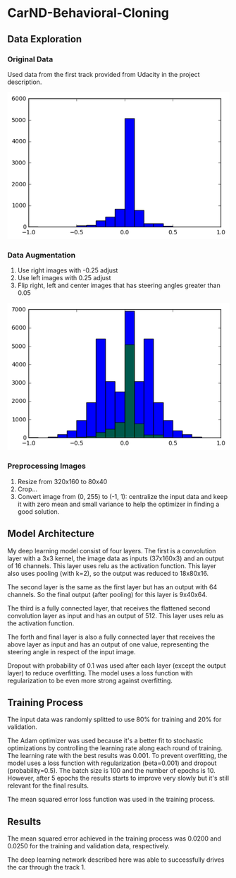 # CarND-Behavioral-Cloning

## Data Exploration

### Original Data

Used data from the first track provided from Udacity in the project description.

![](images/data_hist.png)

### Data Augmentation

1. Use right images with -0.25 adjust
1. Use left images with 0.25 adjust
1. Flip right, left and center images that has steering angles greater than 0.05

![](images/data_hist_augmented.png)

### Preprocessing Images
1. Resize from 320x160 to 80x40
1. Crop...
1. Convert image from (0, 255) to (-1, 1): centralize the input data and keep it with zero mean and small variance to help the optimizer in finding a good solution.


## Model Architecture
My deep learning model consist of four layers.
The first is a convolution layer with a 3x3 kernel, the image data as inputs (37x160x3) and an output of 16 channels.
This layer uses relu as the activation function.
This layer also uses pooling (with k=2), so the output was reduced to 18x80x16.

The second layer is the same as the first layer but has an output with 64 channels.
So the final output (after pooling) for this layer is 9x40x64.

The third is a fully connected layer, that receives the flattened second convolution layer as input and has an output of 512.
This layer uses relu as the activation function.

The forth and final layer is also a fully connected layer that receives the above layer as input and has an output of one value, representing the steering angle in respect of the input image.

Dropout with probability of 0.1 was used after each layer (except the output layer) to reduce overfitting.
The model uses a loss function with regularization to be even more strong against overfitting.

## Training Process
The input data was randomly splitted to use 80% for training and 20% for validation.

The Adam optimizer was used because it's a better fit to stochastic optimizations by controlling the learning rate along each round of training.
The learning rate with the best results was 0.001.
To prevent overfitting, the model uses a loss function with regularization (beta=0.001) and dropout (probability=0.5).
The batch size is 100 and the number of epochs is 10.
However, after 5 epochs the results starts to improve very slowly but it's still relevant for the final results.

The mean squared error loss function was used in the training process.

## Results
The mean squared error achieved in the training process was 0.0200 and 0.0250 for the training and validation data, respectively.

The deep learning network described here was able to successfully drives the car through the track 1.
